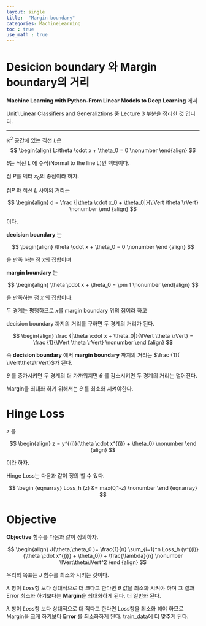 ```yaml
---
layout: single
title:  "Margin boundary"
categories: MachineLearning
toc : true
use_math : true
---
```




# Desicion boundary 와 Margin boundary의 거리

**Machine Learning with Python-From Linear Models to Deep Learning** 에서 

Unit1.Linear Classifiers and Generaliztions 중 Lecture 3 부분을 정리한 것 입니다.

---



$\mathbb R^2$ 공간에 있는 직선 $L$은
$$
\begin{align}
L:\theta \cdot x + \theta_0 = 0 \nonumber
\end{align}
$$


$\theta$는 직선 $L$ 에 수직(Normal to the line L)인 벡터이다.





점 $P$를 벡터 $x_0$의 종점이라 하자. 

점$P$ 와 직선 $L$ 사이의 거리는 


$$
\begin{align}
d = \frac {|\theta \cdot x_0 + \theta_0|}{\lVert \theta \rVert} \nonumber
\end {align}
$$


이다.



**decision boundary**  는


$$
\begin{align}
\theta \cdot x + \theta_0 = 0 \nonumber
\end {align}
$$


을 만족 하는 점 $x$의 집합이며





**margin boundary** 는


$$
\begin{align}
\theta \cdot x + \theta_0 = \pm 1 \nonumber
\end{align}
$$


을 만족하는 점 $x$ 의 집합이다.





두 경계는 평행하므로 $x$를 margin boundary 위의 점이라 하고

decision boundary 까지의 거리를 구하면  두 경계의 거리가 된다.


$$
\begin{align}
\frac {|\theta \cdot x + \theta_0|}{\lVert \theta \rVert} = \frac {1}{\lVert \theta \rVert} \nonumber
\end {align}
$$


즉 **decision boundary** 에서 **margin boundary** 까지의 거리는 $\frac {1}{ \lVert\theta\rVert}$가 된다. 



$\theta$ 를 증가시키면 두 경계의 더 가까워지면 $\theta$ 를 감소시키면 두 경계의 거리는 멀어진다.



Margin을 최대화 하기 위해서는 $\theta$ 를 최소화 시켜야한다.



# Hinge Loss

$z$ 를 


$$
\begin{align}
z = y^{(i)}(\theta \cdot x^{(i)} + \theta_0) \nonumber
\end {align}
$$


이라 하자.

Hinge Loss는 다음과 같이 정의 할 수 있다.


$$
\begin {eqnarray}
Loss_h (z) &= max(0,1-z) \nonumber
\end {eqnarray}
$$




# Objective 



**Objective** 함수를 다음과 같이 정의하자.


$$
\begin{align}
J(\theta,\theta_0 )= \frac{1}{n} \sum_{i=1}^n Loss_h (y^{(i)}(\theta \cdot x^{(i)} + \theta_0)) + \frac{\lambda}{n} \nonumber \lVert\theta\lVert^2
\end {align}
$$



우리의 목표는 $J$ 함수를 최소화 시키는 것이다.

$\lambda$ 항이 $Loss$항 보다 상대적으로 더 크다고 한다면 $\theta$ 값을 최소화 시켜야 하며 그 결과 Error 최소화 하기보다는  **Margin**을 최대화하게 된다. 더 일반화 된다.

$\lambda$ 항이 $Loss$항 보다 상대적으로 더 작다고 한다면 Loss항을 최소화 해야 하므로 Margin을 크게 하기보다 **Error** 를 최소화하게 된다. train_data에 더 맞추게 된다. 









